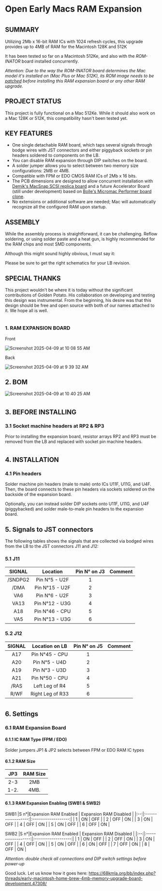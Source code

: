 # Open Early Macs RAM Expansion
#
 ## SUMMARY

Utilizing 2Mb x 16-bit RAM ICs with 1024 refresh cycles, this upgrade provides up to 4MB of RAM for the Macintosh 128K and 512K

It has been tested so far on a Macintosh 512Ke, and also with the *ROM-INATOR* board installed concurrently.

*Attention: Due to the way the ROM-INATOR board determines the Mac model it's installed on (Mac Plus or Mac 512K), its ROM image needs to be [patched](https://68kmla.org/bb/index.php?threads/early-macintosh-home-brew-4mb-memory-upgrade-board-development.47308/post-544271) before installing this RAM expansion board or any other RAM upgrade.*

## PROJECT STATUS

This project is fully functional on a Mac 512Ke. While it should also work on a Mac 128K or 512K, this compatibility hasn't been tested yet.

## KEY FEATURES

* One single detachable RAM board, which taps several signals through bodge wires with JST connectors and either piggyback sockets or pin headers soldered to components on the LB.
* You can disable RAM expansion through DIP switches on the board.
* A solder jumper allows you to select between two memory size configurations: 2MB or 4MB.
* Compatible with FPM or EDO CMOS RAM ICs of 2Mb x 16 bits.
* The PCB dimensions are designed to allow concurrent installation with [Demik's MacSnap SCSI replica board](https://github.com/demik/MacSnap-SCSI//) and a future Accelerator Board (still under development) based on [Bolle's Micromac Performer board clone](https://github.com/TheRealBolle/Performer-SE-PL-CL).
* No extensions or additional software are needed; Mac will automatically recognize all the configured RAM upon startup.
## ASSEMBLY

While the assembly process is straightforward, it can be challenging. Reflow soldering, or using solder paste and a heat gun, is highly recommended for the RAM chips and most SMD components. 

Although this might sound highly obvious, I must say it:

Please be sure to get the right schematics for your LB revision.

## SPECIAL THANKS

This project wouldn't be where it is today without the significant contributions of Golden Potato. His collaboration on developing and testing this design was instrumental. From the beginning, his desire was that this design should be free and open source with both of our names attached to it. We hope all is well.
#
#

### 1. RAM EXPANSION BOARD 
Front

![Screenshot 2025-04-09 at 10 08 55 AM](https://github.com/user-attachments/assets/de959ade-b2c9-4ae8-911b-d56883ff1fd2)



Back

![Screenshot 2025-04-09 at 9 39 32 AM](https://github.com/user-attachments/assets/46a13f87-a933-4e78-9750-3d6b5d64c997)


## 2. BOM

![Screenshot 2025-04-09 at 10 40 25 AM](https://github.com/user-attachments/assets/514e9318-9721-4b20-8755-eee80d34c2cd)


#
## 3. BEFORE INSTALLING 

### 3.1 Socket machine headers at RP2 & RP3 

Prior to installing the expansion board, resistor arrays RP2 and RP3 must be removed from the LB and replaced with socket pin machine headers.
#
## 4. INSTALLATION

### 4.1 Pin headers
  
Solder machine pin headers (male to male) onto ICs U11F, U11G, and U4F. Then, the board connects to these pin headers via sockets soldered on the backside of the expansion board.

Optionally, you can instead solder DIP sockets onto U11F, U11G, and U4F (piggybacked) and solder male-to-male pin headers to the expansion board.

## 5. Signals to JST connectors

The following tables shows the signals that are collected via bodged wires from the LB to the JST connectors J11 and J12:


### 5.1 J11

| SIGNAL          | Location       | Pin N° on J3 | Comment         |
|:---------------:|:--------------:|:------------:|:---------------:|
| /SNDPG2         |Pin N°5 - U2F   |1             |                 |
| /DMA            |Pin N°15 - U2F  |2             |                 |
| VA6             |Pin N°6 - U2F   |3             |                 |
| VA13            |Pin N°12 - U3G  |4             |                 |
| A18             |Pin N°46 - CPU  |5             |                 |
| VA5             |Pin N°13 - U3G  |6             |                 |

### 5.2 J12

| SIGNAL                | Location on LB   | Pin N° on J5 | Comment         |
|:---------------------:|:----------------:|:------------:|:---------------:|
| A17                   |Pin N°45 - CPU    |1             |                 |
| A20                   |Pin N°5 - U4D     |2             |                 |
| A19                   |Pin N°3 - U3D     |3             |                 |
| A21                   |Pin N°50 - CPU    |4             |                 |
| /RAS                  |Left Leg of R4    |5             |                 | 
| R/WF                  |Right Leg of R33  |6             |                 |
#
## 6. Settings

### 6.1 RAM Expansion Board

#### 6.1.1 IC RAM Type (FPM / EDO)

Solder jumpers JP1 & JP2 selects between FPM or EDO RAM IC types

#### 6.1.2 RAM Size

|JP3              |RAM Size           |
|:---------------:|:-----------------:|
| 2-3             | 2MB               |
| 1-2.            | 4MB.              |


#### 6.1.3 RAM Expansion Enabling (SWB1 & SWB2)

SWB1
|S n°|Expansion RAM Enabled  |  Expansion RAM Disabled |
|:--:|:------------------:|:-------------------:|
| 1  | ON                 |               OFF   |
| 2  | OFF                |               ON    |
| 3  | ON                 |               OFF   |
| 4  | OFF                |               ON    |
| 5  | ON                 |               OFF   |
| 6  | OFF                |               ON    |

SWB2
|S n°|Expansion RAM Enabled  |  Expansion RAM Disabled |
|:--:|:------------------:|:-------------------:|
| 1  | ON                 |               OFF   |
| 2  | OFF                |               ON    |
| 3  | ON                 |               OFF   |
| 4  | OFF                |               ON    |
| 5  | ON                 |               OFF   |
| 6  | ON                 |               OFF   |
| 7  | OFF                |               ON    |
| 8  | OFF                |               ON    |

*Attention: double check all connections and DIP switch settings before power-up*

Good luck. Let us know how it goes here: https://68kmla.org/bb/index.php?threads/early-macintosh-home-brew-4mb-memory-upgrade-board-development.47308/
